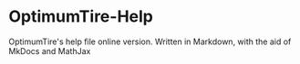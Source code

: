 # OptimumTire-Help
 OptimumTire's help file online version. Written in Markdown, with the aid of MkDocs and MathJax

